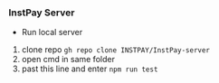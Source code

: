 ### InstPay Server

-  Run local server
1. clone repo ```gh repo clone INSTPAY/InstPay-server```
2. open cmd in same folder 
3. past this line and enter ```npm run test```

  